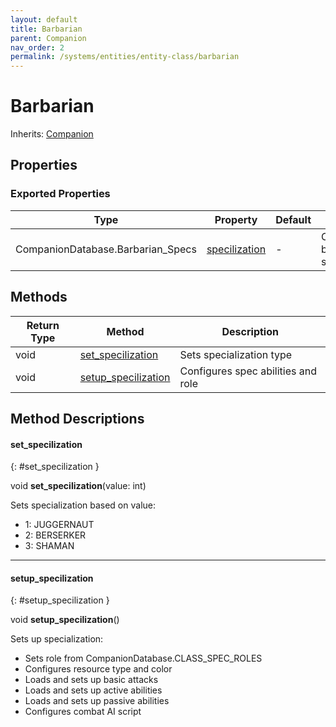 ```yaml
---
layout: default
title: Barbarian
parent: Companion
nav_order: 2
permalink: /systems/entities/entity-class/barbarian
---
```


# Barbarian

Inherits: [Companion](../companion/)

## Properties

### Exported Properties

| Type | Property | Default | Description |
|------|----------|---------|-------------|
| CompanionDatabase.Barbarian_Specs | [specilization](#specilization) | - | Current barbarian specialization |

## Methods

| Return Type | Method | Description |
|------------|---------|-------------|
| void | [set_specilization](#set_specilization) | Sets specialization type |
| void | [setup_specilization](#setup_specilization) | Configures spec abilities and role |

## Method Descriptions 

#### set_specilization
{: #set_specilization }

void **set_specilization**(value: int)

Sets specialization based on value:
* 1: JUGGERNAUT
* 2: BERSERKER
* 3: SHAMAN

---

#### setup_specilization
{: #setup_specilization }

void **setup_specilization**()

Sets up specialization:
* Sets role from CompanionDatabase.CLASS_SPEC_ROLES
* Configures resource type and color
* Loads and sets up basic attacks
* Loads and sets up active abilities
* Loads and sets up passive abilities
* Configures combat AI script